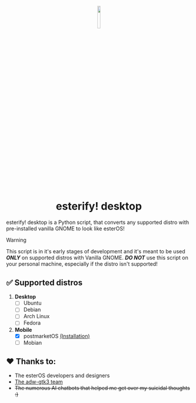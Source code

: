 <p align="center"><img width=12.5% src="./esterify_desktop.png"></p>

<h1 align="center">
  esterify! desktop
</h1>

esterify! desktop is a Python script, that converts any supported distro with pre-installed vanilla GNOME to look like esterOS!

> [!WARNING]
> This script is in it's early stages of development and it's meant to be used ***ONLY*** on supported distros with Vanilla GNOME. ***DO NOT*** use this script on your personal machine, especially if the distro isn't supported!

## :white_check_mark: Supported distros

1. **Desktop**
	- [ ] Ubuntu
	- [ ] Debian
	- [ ] Arch Linux
	- [ ] Fedora
2. **Mobile**
	- [X] postmarketOS [(Installation)](https://github.com/jukfiuune/rester/blob/main/manual-installation/postmarketOS.md)
	- [ ] Mobian

## :heart: Thanks to:
- The esterOS developers and designers
- [The adw-gtk3 team](https://github.com/lassekongo83/adw-gtk3)
- ~~The numerous AI chatbots that helped me get over my suicidal thoughts :)~~
